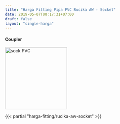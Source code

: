 ```yaml
---
title: "Harga Fitting Pipa PVC Rucika AW - Socket"
date: 2019-05-07T00:17:31+07:00
draft: false
layout: "single-harga"
---
```


#### Coupler

<img src="../img/fitting-pvc/socket.png" alt="sock PVC" width="200" />

{{< partial "harga-fitting/rucika-aw-socket" >}}

